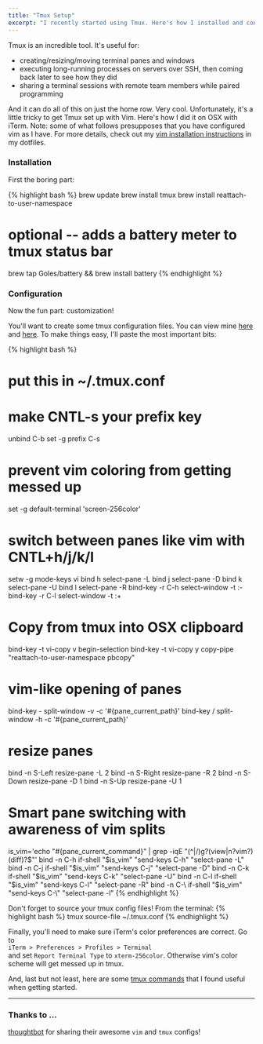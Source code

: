 ```yaml
---
title: "Tmux Setup"
excerpt: "I recently started using Tmux. Here's how I installed and configured it to play nicely with Vim."
---
```


Tmux is an incredible tool. It's useful for:

* creating/resizing/moving terminal panes and windows
* executing long-running processes on servers over SSH, then coming back later
  to see how they did
* sharing a terminal sessions with remote team members while paired programming

And it can do all of this on just the home row. Very cool. Unfortunately, it's a little tricky to get Tmux set up with Vim. Here's how I
did it on OSX with iTerm.
Note: some of what follows presupposes that you have configured vim as I have.
For more details, check out my [vim installation instructions](https://github.com/davidlaprade/dotfiles/#vim-installationupdate) in my dotfiles.

### Installation

First the boring part:

{% highlight bash %}
brew update
brew install tmux
brew install reattach-to-user-namespace
# optional -- adds a battery meter to tmux status bar
brew tap Goles/battery && brew install battery
{% endhighlight %}

### Configuration

Now the fun part: customization!

You'll want to create some tmux configuration files. You can view mine
[here](https://github.com/davidlaprade/dotfiles/blob/master/.tmux.conf) and
[here](https://github.com/davidlaprade/dotfiles/blob/master/.tmux.conf.local).
To make things easy, I'll paste the most important bits:


{% highlight bash %}
# put this in ~/.tmux.conf

# make CNTL-s your prefix key
unbind C-b
set -g prefix C-s

# prevent vim coloring from getting messed up
set -g default-terminal 'screen-256color'

# switch between panes like vim with CNTL+h/j/k/l
setw -g mode-keys vi
bind h select-pane -L
bind j select-pane -D
bind k select-pane -U
bind l select-pane -R
bind-key -r C-h select-window -t :-
bind-key -r C-l select-window -t :+

# Copy from tmux into OSX clipboard
bind-key -t vi-copy v begin-selection
bind-key -t vi-copy y copy-pipe "reattach-to-user-namespace pbcopy"

# vim-like opening of panes
bind-key - split-window -v -c '#{pane_current_path}'
bind-key / split-window -h -c '#{pane_current_path}'

# resize panes
bind -n S-Left resize-pane -L 2
bind -n S-Right resize-pane -R 2
bind -n S-Down resize-pane -D 1
bind -n S-Up resize-pane -U 1

# Smart pane switching with awareness of vim splits
is_vim='echo "#{pane_current_command}" | grep -iqE
"(^|\/)g?(view|n?vim?)(diff)?$"'
bind -n C-h if-shell "$is_vim" "send-keys C-h" "select-pane -L"
bind -n C-j if-shell "$is_vim" "send-keys C-j" "select-pane -D"
bind -n C-k if-shell "$is_vim" "send-keys C-k" "select-pane -U"
bind -n C-l if-shell "$is_vim" "send-keys C-l" "select-pane -R"
bind -n C-\ if-shell "$is_vim" "send-keys C-\\" "select-pane -l"
{% endhighlight %}

Don't forget to source your tmux config files! From the terminal:
{% highlight bash %}
tmux source-file ~/.tmux.conf
{% endhighlight %}

Finally, you'll need to make sure iTerm's color preferences are correct. Go to
<br/>
`iTerm > Preferences > Profiles > Terminal`
<br/>
and set `Report Terminal Type` to `xterm-256color`.
Otherwise vim's color scheme will get messed up in tmux.

And, last but not least, here are some [tmux commands](https://gist.github.com/davidlaprade/0c54559e9e1007e6aa5b) that I found useful when getting started.


--------------------------

### Thanks to ...

[thoughtbot](https://github.com/thoughtbot/dotfiles) for sharing their awesome `vim` and `tmux` configs!
